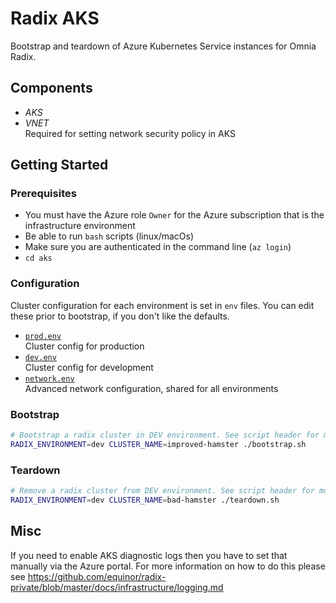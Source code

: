 # Radix AKS

Bootstrap and teardown of Azure Kubernetes Service instances for Omnia Radix.

## Components

- _AKS_
- _VNET_  
  Required for setting network security policy in AKS

## Getting Started

### Prerequisites

- You must have the Azure role `Owner` for the Azure subscription that is the infrastructure environment
- Be able to run `bash` scripts (linux/macOs)
- Make sure you are authenticated in the command line (`az login`)
- `cd aks`

### Configuration

Cluster configuration for each environment is set in `env` files. You can edit these prior to bootstrap, if you don't like the defaults.

- [`prod.env`](./prod.env)  
  Cluster config for production
- [`dev.env`](./dev.env)  
  Cluster config for development
- [`network.env`](./network.env)  
  Advanced network configuration, shared for all environments

### Bootstrap

```sh
# Bootstrap a radix cluster in DEV environment. See script header for more info on usage.
RADIX_ENVIRONMENT=dev CLUSTER_NAME=improved-hamster ./bootstrap.sh
```

### Teardown

```sh
# Remove a radix cluster from DEV environment. See script header for more info on usage.
RADIX_ENVIRONMENT=dev CLUSTER_NAME=bad-hamster ./teardown.sh
```

## Misc

If you need to enable AKS diagnostic logs then you have to set that manually via the Azure portal. For more information on how to do this please see https://github.com/equinor/radix-private/blob/master/docs/infrastructure/logging.md
